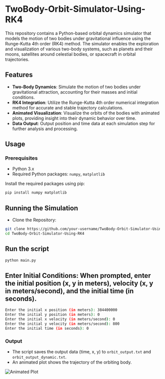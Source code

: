 # TwoBody-Orbit-Simulator-Using-RK4

This repository contains a Python-based orbital dynamics simulator that models the motion of two bodies under gravitational influence using the Runge-Kutta 4th order (RK4) method. The simulator enables the exploration and visualization of various two-body systems, such as planets and their moons, satellites around celestial bodies, or spacecraft in orbital trajectories.

## Features

- **Two-Body Dynamics**: Simulate the motion of two bodies under gravitational attraction, accounting for their masses and initial conditions.
- **RK4 Integration**: Utilize the Runge-Kutta 4th order numerical integration method for accurate and stable trajectory calculations.
- **Animated Visualization**: Visualize the orbits of the bodies with animated plots, providing insight into their dynamic behavior over time.
- **Data Output**: Output position and time data at each simulation step for further analysis and processing.

## Usage

### Prerequisites

- Python 3.x
- Required Python packages: `numpy`, `matplotlib`

Install the required packages using pip:

```bash
pip install numpy matplotlib
```

## Running the Simulation
- Clone the Repository:
```bash
git clone https://github.com/your-username/TwoBody-Orbit-Simulator-Using-RK4.git
cd TwoBody-Orbit-Simulator-Using-RK4
```
## Run the script
```bash
python main.py
```
## Enter Initial Conditions: When prompted, enter the initial position (x, y in meters), velocity (x, y in meters/second), and the initial time (in seconds).
```bash
Enter the initial x position (in meters): 384400000
Enter the initial y position (in meters): 0
Enter the initial x velocity (in meters/second): 0
Enter the initial y velocity (in meters/second): 800
Enter the initial time (in seconds): 0
```

### Output

- The script saves the output data (time, x, y) to `orbit_output.txt` and `orbit_output_dynamic.txt`.
- An animated plot shows the trajectory of the orbiting body.

![Animated Plot](result.gif)







 





